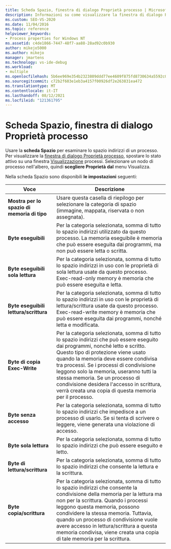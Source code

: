 ```yaml
---
title: Scheda Spazio, finestra di dialogo Proprietà processo | Microsoft Docs
description: Informazioni su come visualizzare la finestra di dialogo Proprietà processo in Spy++ durante il debug. Esaminare le impostazioni disponibili nella scheda Spazio.
ms.custom: SEO-VS-2020
ms.date: 11/04/2016
ms.topic: reference
helpviewer_keywords:
- Process properties for Windows NT
ms.assetid: c4de1866-7447-48f7-aa88-28ad92c0b930
author: mikejo5000
ms.author: mikejo
manager: jmartens
ms.technology: vs-ide-debug
ms.workload:
- multiple
ms.openlocfilehash: 5b6ee969e354b2323809ddd77ee4609f875fd8730634a5592c0cf5c10e43d745
ms.sourcegitcommit: c72b2f603e1eb3a4157f00926df2e263831ea472
ms.translationtype: MT
ms.contentlocale: it-IT
ms.lasthandoff: 08/12/2021
ms.locfileid: "121361795"
---
```

# <a name="space-tab-process-properties-dialog-box"></a>Scheda Spazio, finestra di dialogo Proprietà processo
Usare la **scheda Spazio** per esaminare lo spazio indirizzi di un processo. Per visualizzare la [finestra di dialogo Proprietà processo](../debugger/process-properties-dialog-box.md), spostare lo stato attivo su una finestra [Visualizzazione](../debugger/processes-view.md) processi. Selezionare un nodo di processo nell'albero, quindi **scegliere Proprietà** **dal** menu Visualizza.

 Nella scheda Spazio sono disponibili **le impostazioni** seguenti:

|Voce|Descrizione|
|-----------|-----------------|
|**Mostra per lo spazio di memoria di tipo**|Usare questa casella di riepilogo per selezionare la categoria di spazio (immagine, mappata, riservata o non assegnata).|
|**Byte eseguibili**|Per la categoria selezionata, somma di tutto lo spazio indirizzi utilizzato da questo processo. La memoria eseguibile è memoria che può essere eseguita dai programmi, ma non può essere letta o scritta.|
|**Byte eseguibili sola lettura**|Per la categoria selezionata, somma di tutto lo spazio indirizzi in uso con le proprietà di sola lettura usate da questo processo. Exec-read-only memory è memoria che può essere eseguita e letta.|
|**Byte eseguibili lettura/scrittura**|Per la categoria selezionata, somma di tutto lo spazio indirizzi in uso con le proprietà di lettura/scrittura usate da questo processo. Exec-read-write memory è memoria che può essere eseguita dai programmi, nonché letta e modificata.|
|**Byte di copia Exec-Write**|Per la categoria selezionata, somma di tutto lo spazio indirizzi che può essere eseguito dai programmi, nonché letto e scritto. Questo tipo di protezione viene usato quando la memoria deve essere condivisa tra processi. Se i processi di condivisione leggono solo la memoria, useranno tutti la stessa memoria. Se un processo di condivisione desidera l'accesso in scrittura, verrà creata una copia di questa memoria per il processo.|
|**Byte senza accesso**|Per la categoria selezionata, somma di tutto lo spazio indirizzi che impedisce a un processo di usarlo. Se si tenta di scrivere o leggere, viene generata una violazione di accesso.|
|**Byte sola lettura**|Per la categoria selezionata, somma di tutto lo spazio indirizzi che può essere eseguito e letto.|
|**Byte di lettura/scrittura**|Per la categoria selezionata, somma di tutto lo spazio indirizzi che consente la lettura e la scrittura.|
|**Byte copia/scrittura**|Per la categoria selezionata, somma di tutto lo spazio indirizzi che consente la condivisione della memoria per la lettura ma non per la scrittura. Quando i processi leggono questa memoria, possono condividere la stessa memoria. Tuttavia, quando un processo di condivisione vuole avere accesso in lettura/scrittura a questa memoria condivisa, viene creata una copia di tale memoria per la scrittura.|